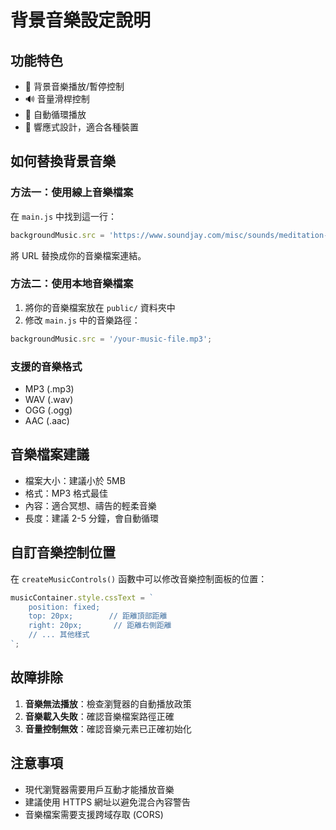# 背景音樂設定說明

## 功能特色
- 🎵 背景音樂播放/暫停控制
- 🔊 音量滑桿控制
- 🔄 自動循環播放
- 📱 響應式設計，適合各種裝置

## 如何替換背景音樂

### 方法一：使用線上音樂檔案
在 `main.js` 中找到這一行：
```javascript
backgroundMusic.src = 'https://www.soundjay.com/misc/sounds/meditation-bell-1.wav';
```
將 URL 替換成你的音樂檔案連結。

### 方法二：使用本地音樂檔案
1. 將你的音樂檔案放在 `public/` 資料夾中
2. 修改 `main.js` 中的音樂路徑：
```javascript
backgroundMusic.src = '/your-music-file.mp3';
```

### 支援的音樂格式
- MP3 (.mp3)
- WAV (.wav)
- OGG (.ogg)
- AAC (.aac)

## 音樂檔案建議
- 檔案大小：建議小於 5MB
- 格式：MP3 格式最佳
- 內容：適合冥想、禱告的輕柔音樂
- 長度：建議 2-5 分鐘，會自動循環

## 自訂音樂控制位置
在 `createMusicControls()` 函數中可以修改音樂控制面板的位置：
```javascript
musicContainer.style.cssText = `
    position: fixed;
    top: 20px;        // 距離頂部距離
    right: 20px;       // 距離右側距離
    // ... 其他樣式
`;
```

## 故障排除
1. **音樂無法播放**：檢查瀏覽器的自動播放政策
2. **音樂載入失敗**：確認音樂檔案路徑正確
3. **音量控制無效**：確認音樂元素已正確初始化

## 注意事項
- 現代瀏覽器需要用戶互動才能播放音樂
- 建議使用 HTTPS 網址以避免混合內容警告
- 音樂檔案需要支援跨域存取 (CORS) 